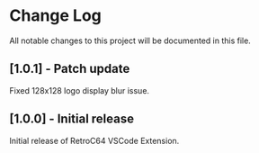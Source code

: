 # Change Log

All notable changes to this project will be documented in this file.

## [1.0.1] - Patch update

Fixed 128x128 logo display blur issue.

## [1.0.0] - Initial release

Initial release of RetroC64 VSCode Extension.
